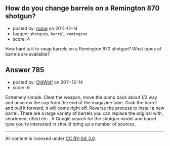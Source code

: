 ## How do you change barrels on a Remington 870 shotgun?

- posted by: [mace](https://stackexchange.com/users/-1/163-mace) on 2011-12-14
- tagged: `shotguns`, `barrel`, `remington`
- score: 4

How hard is it to swap barrels on a Remington 870 shotgun? What types of barrels are available?


## Answer 785

- posted by: [OldWolf](https://stackexchange.com/users/-1/111-oldwolf) on 2011-12-14
- score: 6

Extremely simple. Clear the weapon, move the pump back about 1/2 way and unscrew the cap from the end of the magazine tube. Grab the barrel and pull it forward, it will come right off. Reverse the process to install a new barrel. There are a large variety of barrels you can replace the original with, shortened, rifled etc.. A Google search for the shotgun model and barrel type you're interested in should bring up a number of sources.



---

All content is licensed under [CC BY-SA 3.0](https://creativecommons.org/licenses/by-sa/3.0/).
